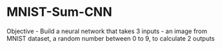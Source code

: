 # MNIST-Sum-CNN
Objective - Build a neural network that takes 3 inputs - an image from MNIST dataset, a random number between 0 to 9, to calculate 2 outputs 
